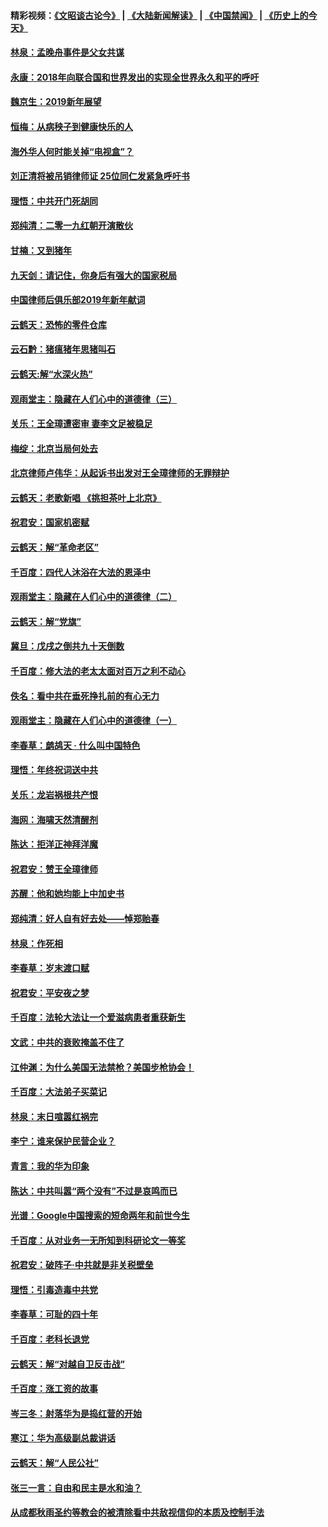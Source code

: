 #### 精彩视频：[《文昭谈古论今》](https://github.com/gfw-breaker/wenzhao/blob/master/README.md?t=01030331) | [《大陆新闻解读》](https://github.com/gfw-breaker/ntdtv-comedy/blob/master/README.md?t=01030331) | [《中国禁闻》](https://github.com/gfw-breaker/ntdtv-news/blob/master/README.md?t=01030331) | [《历史上的今天》](https://github.com/gfw-breaker/today-in-history/blob/master/README.md?t=01030331) 

#### [林泉：孟晚舟事件是父女共谋](../pages/nsc993/n10947780.md?t=01030331) 

#### [永康：2018年向联合国和世界发出的实现全世界永久和平的呼吁](../pages/nsc993/n10947756.md?t=01030331) 

#### [魏京生：2019新年展望](../pages/nsc993/n10947691.md?t=01030331) 

#### [恒梅：从病秧子到健康快乐的人](../pages/nsc993/n10947469.md?t=01030331) 

#### [海外华人何时能关掉“电视盒”？](../pages/nsc993/n10945406.md?t=01030331) 

#### [刘正清将被吊销律师证 25位同仁发紧急呼吁书](../pages/nsc993/n10944361.md?t=01030331) 

#### [理悟：中共开门死胡同](../pages/nsc993/n10944908.md?t=01030331) 

#### [郑纯清：二零一九红朝开演散伙](../pages/nsc993/n10944905.md?t=01030331) 

#### [甘楠：又到猪年](../pages/nsc993/n10944903.md?t=01030331) 

#### [九天剑：请记住，你身后有强大的国家税局](../pages/nsc993/n10944885.md?t=01030331) 

#### [中国律师后俱乐部2019年新年献词](../pages/nsc993/n10944348.md?t=01030331) 

#### [云鹤天：恐怖的零件仓库](../pages/nsc993/n10942847.md?t=01030331) 

#### [云石黔：猪瘟猪年思猪叫石](../pages/nsc993/n10943180.md?t=01030331) 

#### [云鹤天:解“水深火热”](../pages/nsc993/n10942828.md?t=01030331) 

#### [观雨堂主：隐藏在人们心中的道德律（三）](../pages/nsc993/n10941445.md?t=01030331) 

#### [关乐：王全璋遭密审 妻李文足被稳足](../pages/nsc993/n10941420.md?t=01030331) 

#### [梅绽：北京当局何处去](../pages/nsc993/n10941407.md?t=01030331) 

#### [北京律师卢伟华：从起诉书出发对王全璋律师的无罪辩护](../pages/nsc993/n10939303.md?t=01030331) 

#### [云鹤天：老歌新唱 《挑担茶叶上北京》](../pages/nsc993/n10937870.md?t=01030331) 

#### [祝君安：国家机密赋](../pages/nsc993/n10937863.md?t=01030331) 

#### [云鹤天：解“革命老区”](../pages/nsc993/n10937858.md?t=01030331) 

#### [千百度：四代人沐浴在大法的恩泽中](../pages/nsc993/n10937630.md?t=01030331) 

#### [观雨堂主：隐藏在人们心中的道德律（二）](../pages/nsc993/n10937219.md?t=01030331) 

#### [云鹤天：解“党旗”](../pages/nsc993/n10937211.md?t=01030331) 

#### [冀旦：戊戌之倒共九十天倒数](../pages/nsc993/n10937168.md?t=01030331) 

#### [千百度：修大法的老太太面对百万之利不动心](../pages/nsc993/n10934913.md?t=01030331) 

#### [佚名：看中共在垂死挣扎前的有心无力](../pages/nsc993/n10934707.md?t=01030331) 

#### [观雨堂主：隐藏在人们心中的道德律（一）](../pages/nsc993/n10934699.md?t=01030331) 

#### [李春草：鹧鸪天 ‧ 什么叫中国特色](../pages/nsc993/n10934694.md?t=01030331) 

#### [理悟：年终祝词送中共](../pages/nsc993/n10933269.md?t=01030331) 

#### [关乐：龙岩祸根共产恨](../pages/nsc993/n10933253.md?t=01030331) 

#### [海网：海啸天然清醒剂](../pages/nsc993/n10933251.md?t=01030331) 

#### [陈达：拒洋正神拜洋魔](../pages/nsc993/n10933235.md?t=01030331) 

#### [祝君安：赞王全璋律师](../pages/nsc993/n10933273.md?t=01030331) 

#### [苏醒：他和她均能上中加史书](../pages/nsc993/n10933262.md?t=01030331) 

#### [郑纯清：好人自有好去处——悼郑贻春](../pages/nsc993/n10933256.md?t=01030331) 

#### [林泉：作死相](../pages/nsc993/n10933248.md?t=01030331) 

#### [李春草：岁末渡口赋](../pages/nsc993/n10933243.md?t=01030331) 

#### [祝君安：平安夜之梦](../pages/nsc993/n10931089.md?t=01030331) 

#### [千百度：法轮大法让一个爱滋病患者重获新生](../pages/nsc993/n10931128.md?t=01030331) 

#### [文武：中共的衰败掩盖不住了](../pages/nsc993/n10931085.md?t=01030331) 

#### [江仲渊：为什么美国无法禁枪？美国步枪协会！](../pages/nsc993/n10931078.md?t=01030331) 

#### [千百度：大法弟子买菜记](../pages/nsc993/n10929626.md?t=01030331) 

#### [林泉：末日喧嚣红祸完](../pages/nsc993/n10929158.md?t=01030331) 

#### [李宁：谁来保护民营企业？](../pages/nsc993/n10929049.md?t=01030331) 

#### [青言：我的华为印象](../pages/nsc993/n10927223.md?t=01030331) 

#### [陈达：中共叫嚣“两个没有”不过是哀鸣而已](../pages/nsc993/n10927213.md?t=01030331) 

#### [光谱：Google中国搜索的短命两年和前世今生](../pages/nsc993/n10927202.md?t=01030331) 

#### [千百度：从对业务一无所知到科研论文一等奖](../pages/nsc993/n10924400.md?t=01030331) 

#### [祝君安：破阵子‧中共就是非关税壁垒](../pages/nsc993/n10924033.md?t=01030331) 

#### [理悟：引毒造毒中共党](../pages/nsc993/n10922164.md?t=01030331) 

#### [李春草：可耻的四十年](../pages/nsc993/n10922095.md?t=01030331) 

#### [千百度：老科长退党](../pages/nsc993/n10922047.md?t=01030331) 

#### [云鹤天：解“对越自卫反击战”](../pages/nsc993/n10921340.md?t=01030331) 

#### [千百度：涨工资的故事](../pages/nsc993/n10919446.md?t=01030331) 

#### [岑三冬：射落华为是捣红营的开始](../pages/nsc993/n10919253.md?t=01030331) 

#### [寒江：华为高级副总裁讲话](../pages/nsc993/n10919239.md?t=01030331) 

#### [云鹤天：解“人民公社”](../pages/nsc993/n10917506.md?t=01030331) 

#### [张三一言：自由和民主是水和油？](../pages/nsc993/n10917501.md?t=01030331) 

#### [从成都秋雨圣约等教会的被清除看中共敌视信仰的本质及控制手法](../pages/nsc993/n10917309.md?t=01030331) 

